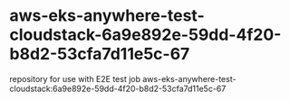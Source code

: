 # aws-eks-anywhere-test-cloudstack-6a9e892e-59dd-4f20-b8d2-53cfa7d11e5c-67
repository for use with E2E test job aws-eks-anywhere-test-cloudstack:6a9e892e-59dd-4f20-b8d2-53cfa7d11e5c-67
